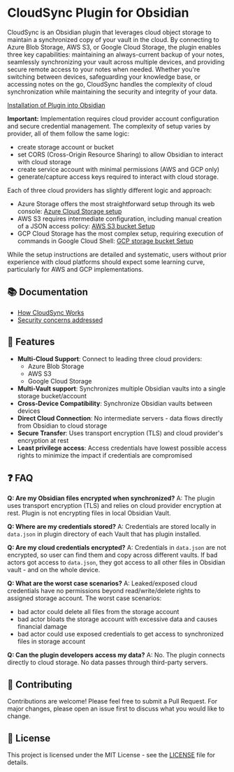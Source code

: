# CloudSync Plugin for Obsidian

CloudSync is an Obsidian plugin that leverages cloud object storage to maintain a synchronized copy of your vault in the cloud. By connecting to Azure Blob Storage, AWS S3, or Google Cloud Storage, the plugin enables three key capabilities: maintaining an always-current backup of your notes, seamlessly synchronizing your vault across multiple devices, and providing secure remote access to your notes when needed. Whether you're switching between devices, safeguarding your knowledge base, or accessing notes on the go, CloudSync handles the complexity of cloud synchronization while maintaining the security and integrity of your data.

[Installation of Plugin into Obsidian](doc/install.md)

**Important:** Implementation requires cloud provider account configuration and secure credential management. The complexity of setup varies by provider, all of them follow the same logic:
- create storage account or bucket
- set CORS (Cross-Origin Resource Sharing) to allow Obsidian to interact with cloud storage
- create service account with minimal permissions (AWS and GCP only)
- generate/capture access keys required to interact with cloud storage.

Each of three cloud providers has slightly different logic and approach:

- Azure Storage offers the most straightforward setup through its web console: [Azure Cloud Storage setup](doc/azure.md)
- AWS S3 requires intermediate configuration, including manual creation of a JSON access policy: [AWS S3 bucket Setup](doc/aws.md)
- GCP Cloud Storage has the most complex setup, requiring execution of commands in Google Cloud Shell: [GCP storage bucket Setup](doc/gcp.md)

While the setup instructions are detailed and systematic, users without prior experience with cloud platforms should expect some learning curve, particularly for AWS and GCP implementations.

## 📚 Documentation

- [How CloudSync Works](doc/internals.md)
- [Security concerns addressed](doc/security.md)

## 🚀 Features

- **Multi-Cloud Support**: Connect to leading three cloud providers:
  - Azure Blob Storage
  - AWS S3
  - Google Cloud Storage
- **Multi-Vault support**: Synchronizes multiple Obsidian vaults into a single storage bucket/account
- **Cross-Device Compatibility**: Synchronize Obsidian vaults between devices
- **Direct Cloud Connection**: No intermediate servers - data flows directly from Obsidian to cloud storage
- **Secure Transfer**: Uses transport encryption (TLS) and cloud provider's encryption at rest
- **Least privilege access**: Access credentials have lowest possible access rights to minimize the impact if credentials are compromised

## ❓ FAQ

**Q: Are my Obsidian files encrypted when synchronized?**
A: The plugin uses transport encryption (TLS) and relies on cloud provider encryption at rest. Plugin is not encrypting files in local Obsidian Vault.

**Q: Where are my credentials stored?**
A: Credentials are stored locally in `data.json` in plugin directory of each Vault that has plugin installed.

**Q: Are my cloud credentials encrypted?**
A: Credentials in `data.json` are not encrypted, so user can find them and copy across different vaults. If bad actors got access to `data.json`, they got access to all other files in Obsidian vault - and on the whole device.

**Q: What are the worst case scenarios?**
A: Leaked/exposed cloud credentials have no permissions beyond read/write/delete rights to assigned storage account. The worst case scenarios:
- bad actor could delete all files from the storage account
- bad actor bloats the storage account with excessive data and causes financial damage
- bad actor could use exposed credentials to get access to synchronized files in storage account

**Q: Can the plugin developers access my data?**
A: No. The plugin connects directly to cloud storage. No data passes through third-party servers.

## 🤝 Contributing

Contributions are welcome! Please feel free to submit a Pull Request. For major changes, please open an issue first to discuss what you would like to change.

## 📄 License

This project is licensed under the MIT License - see the [LICENSE](LICENSE.md) file for details.
